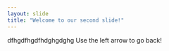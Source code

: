 ```yaml
---
layout: slide
title: "Welcome to our second slide!"
---
```

dfhgdfhgdfhdghgdghg
Use the left arrow to go back!
